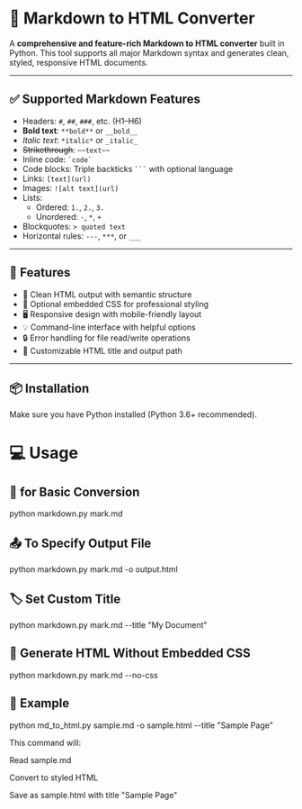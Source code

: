 # 📝 Markdown to HTML Converter

A **comprehensive and feature-rich Markdown to HTML converter** built in Python. This tool supports all major Markdown syntax and generates clean, styled, responsive HTML documents.

---

## ✅ Supported Markdown Features

- Headers: `#`, `##`, `###`, etc. (H1–H6)
- **Bold text**: `**bold**` or `__bold__`
- *Italic text*: `*italic*` or `_italic_`
- ~~Strikethrough~~: `~~text~~`
- Inline code: `` `code` ``
- Code blocks: Triple backticks ```` ``` ```` with optional language
- Links: `[text](url)`
- Images: `![alt text](url)`
- Lists:
  - Ordered: `1.`, `2.`, `3.`
  - Unordered: `-`, `*`, `+`
- Blockquotes: `> quoted text`
- Horizontal rules: `---`, `***`, or `___`

---

## 🚀 Features

- 🧼 Clean HTML output with semantic structure
- 🎨 Optional embedded CSS for professional styling
- 🖥️ Responsive design with mobile-friendly layout
- 💡 Command-line interface with helpful options
- 🔒 Error handling for file read/write operations
- 🔧 Customizable HTML title and output path

---

## 📦 Installation

Make sure you have Python installed (Python 3.6+ recommended).


# 💻 Usage

## 🔁 for  Basic Conversion
python markdown.py mark.md

## 📤 To  Specify Output File
python markdown.py mark.md -o output.html

## 🏷️ Set Custom Title
python markdown.py mark.md --title "My Document"

## 🧼 Generate HTML Without Embedded CSS
python markdown.py mark.md --no-css

## 📁 Example
python md_to_html.py sample.md -o sample.html --title "Sample Page"

This command will:

Read sample.md

Convert to styled HTML

Save as sample.html with title "Sample Page"

